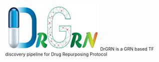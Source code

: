 

<img src="Images/DrGRN.png" alt="Logo" width="300" height="150"/>
DrGRN is a GRN based TF discovery pipeline for Drug Repurposing Protocol
